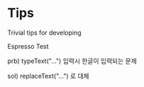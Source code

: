 # Tips
Trivial tips for developing

Espresso Test

prb) typeText("...") 입력시 한글이 입력되는 문제

sol) replaceText("...") 로 대체
